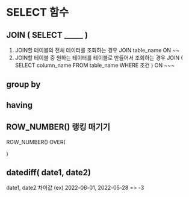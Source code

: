 # SELECT 함수

## JOIN ( SELECT _____   )

1) JOIN할 테이블의 전체 데이터를 조회하는 경우 
JOIN table_name ON ~~
2) JOIN할 테이블 중 원하는 테이터를 테이블로 만들어서 조회하는 경우
JOIN ( 
  SELECT column_name
  FROM table_name
  WHERE 조건
) ON ~~~

## group by

## having


## ROW_NUMBER() 랭킹 매기기 

ROW_NUMBER() OVER( 


)


## datediff( date1, date2)
date1, date2 차이값
(ex) 2022-06-01, 2022-05-28 => -3

